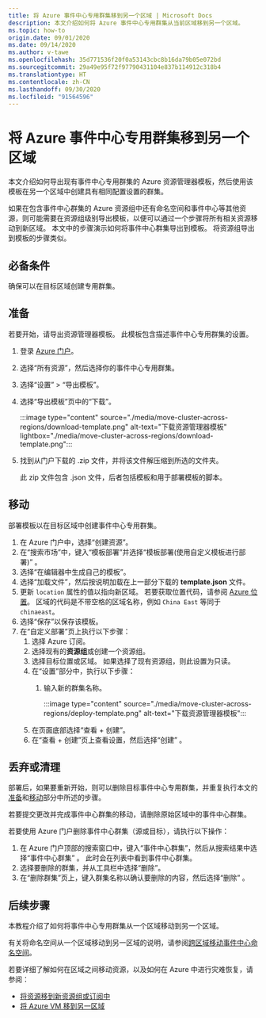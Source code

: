 ```yaml
---
title: 将 Azure 事件中心专用群集移到另一个区域 | Microsoft Docs
description: 本文介绍如何将 Azure 事件中心专用群集从当前区域移到另一个区域。
ms.topic: how-to
origin.date: 09/01/2020
ms.date: 09/14/2020
ms.author: v-tawe
ms.openlocfilehash: 35d771536f20f0a53143cbc8b16da79b05e072bd
ms.sourcegitcommit: 29a49e95f72f97790431104e837b114912c318b4
ms.translationtype: HT
ms.contentlocale: zh-CN
ms.lasthandoff: 09/30/2020
ms.locfileid: "91564596"
---
```

# <a name="move-an-azure-event-hubs-dedicated-cluster-to-another-region"></a>将 Azure 事件中心专用群集移到另一个区域
本文介绍如何导出现有事件中心专用群集的 Azure 资源管理器模板，然后使用该模板在另一个区域中创建具有相同配置设置的群集。 

如果在包含事件中心群集的 Azure 资源组中还有命名空间和事件中心等其他资源，则可能需要在资源组级别导出模板，以便可以通过一个步骤将所有相关资源移动到新区域。 本文中的步骤演示如何将事件中心群集导出到模板。 将资源组导出到模板的步骤类似。 

## <a name="prerequisites"></a>必备条件
确保可以在目标区域创建专用群集。

 <!-- The easiest way to find out is to use the Azure portal to try to [create an Event Hubs dedicated cluster](event-hubs-dedicated-cluster-create-portal.md). You see the list of regions that are supported at that point of time for creating the cluster.  -->

## <a name="prepare"></a>准备
若要开始，请导出资源管理器模板。 此模板包含描述事件中心专用群集的设置。

1. 登录 [Azure 门户](https://portal.azure.cn)。
2. 选择“所有资源”，然后选择你的事件中心专用群集。
3. 选择“设置” > “导出模板”。 
4. 选择“导出模板”页中的“下载”。 

    :::image type="content" source="./media/move-cluster-across-regions/download-template.png" alt-text="下载资源管理器模板" lightbox="./media/move-cluster-across-regions/download-template.png":::
5. 找到从门户下载的 .zip 文件，并将该文件解压缩到所选的文件夹。

   此 zip 文件包含 .json 文件，后者包括模板和用于部署模板的脚本。


## <a name="move"></a>移动

部署模板以在目标区域中创建事件中心专用群集。 


1. 在 Azure 门户中，选择“创建资源”。
2. 在“搜索市场”中，键入“模板部署”并选择“模板部署(使用自定义模板进行部署)”  。
5. 选择“在编辑器中生成自己的模板”。
6. 选择“加载文件”，然后按说明加载在上一部分下载的 **template.json** 文件。
1. 更新 `location` 属性的值以指向新区域。 若要获取位置代码，请参阅 [Azure 位置](https://azure.microsoft.com/global-infrastructure/locations/)。 区域的代码是不带空格的区域名称，例如 `China East` 等同于 `chinaeast`。
1. 选择“保存”以保存该模板。 
1. 在“自定义部署”页上执行以下步骤： 
    1. 选择 Azure 订阅。 
    2. 选择现有的**资源组**或创建一个资源组。 
    3. 选择目标位置或区域。 如果选择了现有资源组，则此设置为只读。 
    4. 在“设置”部分中，执行以下步骤：    
        1. 输入新的群集名称。 

            :::image type="content" source="./media/move-cluster-across-regions/deploy-template.png" alt-text="下载资源管理器模板":::
    5. 在页面底部选择“查看 + 创建”。 
    1. 在“查看 + 创建”页上查看设置，然后选择“创建” 。  

## <a name="discard-or-clean-up"></a>丢弃或清理
部署后，如果要重新开始，则可以删除目标事件中心专用群集，并重复执行本文的[准备](#prepare)和[移动](#move)部分中所述的步骤。

若要提交更改并完成事件中心群集的移动，请删除原始区域中的事件中心群集。 

若要使用 Azure 门户删除事件中心群集（源或目标），请执行以下操作：

1. 在 Azure 门户顶部的搜索窗口中，键入“事件中心群集”，然后从搜索结果中选择“事件中心群集” 。 此时会在列表中看到事件中心群集。
2. 选择要删除的群集，并从工具栏中选择“删除”。 
3. 在“删除群集”页上，键入群集名称以确认要删除的内容，然后选择“删除”  。 

## <a name="next-steps"></a>后续步骤
本教程介绍了如何将事件中心专用群集从一个区域移动到另一个区域。 

有关将命名空间从一个区域移动到另一区域的说明，请参阅[跨区域移动事件中心命名空间](move-across-regions.md)。 

若要详细了解如何在区域之间移动资源，以及如何在 Azure 中进行灾难恢复，请参阅：

- [将资源移到新资源组或订阅中](../azure-resource-manager/management/move-resource-group-and-subscription.md)
- [将 Azure VM 移到另一区域](../site-recovery/azure-to-azure-tutorial-migrate.md)
